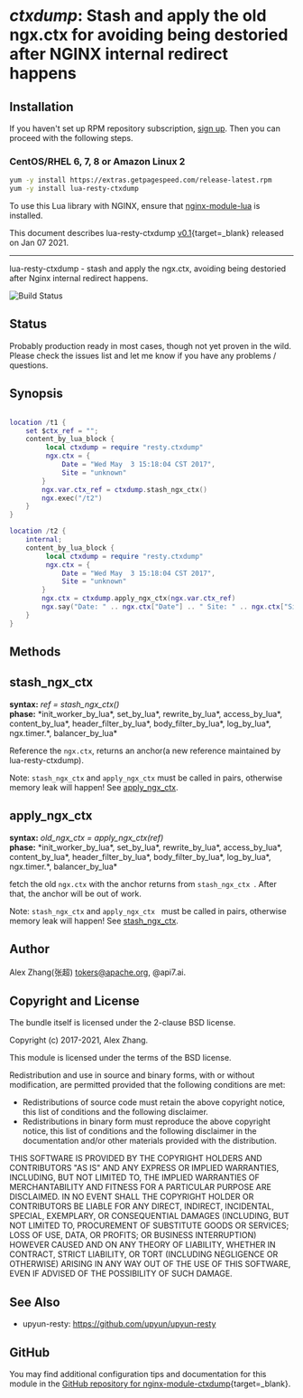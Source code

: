 # *ctxdump*: Stash and apply the old ngx.ctx for avoiding being destoried after NGINX internal redirect happens


## Installation

If you haven't set up RPM repository subscription, [sign up](https://www.getpagespeed.com/repo-subscribe). Then you can proceed with the following steps.

### CentOS/RHEL 6, 7, 8 or Amazon Linux 2

```bash
yum -y install https://extras.getpagespeed.com/release-latest.rpm
yum -y install lua-resty-ctxdump
```


To use this Lua library with NGINX, ensure that [nginx-module-lua](../modules/lua.md) is installed.

This document describes lua-resty-ctxdump [v0.1](https://github.com/tokers/lua-resty-ctxdump/releases/tag/v0.1){target=_blank} 
released on Jan 07 2021.
    
<hr />

lua-resty-ctxdump - stash and apply the ngx.ctx, avoiding being destoried after Nginx internal redirect happens.

![Build Status](https://travis-ci.org/tokers/lua-resty-ctxdump.svg?branch=master)

## Status

Probably production ready in most cases, though not yet proven in the wild.  Please check the issues list and let me know if you have any problems / questions.

## Synopsis

```lua

location /t1 {
    set $ctx_ref = "";
    content_by_lua_block {
         local ctxdump = require "resty.ctxdump"
         ngx.ctx = {
             Date = "Wed May  3 15:18:04 CST 2017",
             Site = "unknown"
        }
        ngx.var.ctx_ref = ctxdump.stash_ngx_ctx()
        ngx.exec("/t2")
    }
}

location /t2 {
    internal;
    content_by_lua_block {
         local ctxdump = require "resty.ctxdump"
         ngx.ctx = {
             Date = "Wed May  3 15:18:04 CST 2017",
             Site = "unknown"
        }
        ngx.ctx = ctxdump.apply_ngx_ctx(ngx.var.ctx_ref)
        ngx.say("Date: " .. ngx.ctx["Date"] .. " Site: " .. ngx.ctx["Site"])
    }
}

```

## Methods

## stash_ngx_ctx

**syntax:** *ref = stash_ngx_ctx()* <br>
**phase:** *init_worker_by_lua\*, set_by_lua\*, rewrite_by_lua\*, access_by_lua\*,
    content_by_lua\*, header_filter_by_lua\*, body_filter_by_lua\*, log_by_lua\*,
    ngx.timer.\*, balancer_by_lua\* 
    
Reference the `ngx.ctx`, returns an anchor(a new reference maintained by lua-resty-ctxdump).

Note: `stash_ngx_ctx` and `apply_ngx_ctx` must be called in pairs, otherwise memory leak will happen! See [apply_ngx_ctx](#apply_ngx_ctx).

## apply_ngx_ctx

**syntax:** *old_ngx_ctx = apply_ngx_ctx(ref)* <br>
**phase:** *init_worker_by_lua\*, set_by_lua\*, rewrite_by_lua\*, access_by_lua\*,
    content_by_lua\*, header_filter_by_lua\*, body_filter_by_lua\*, log_by_lua\*,
    ngx.timer.\*, balancer_by_lua\* 
    
fetch the old `ngx.ctx` with the anchor returns from `stash_ngx_ctx `. After that, the anchor will be out of work.

Note: `stash_ngx_ctx` and `apply_ngx_ctx ` must be called in pairs, otherwise memory leak will happen! See [stash_ngx_ctx](#stash_ngx_ctx).


## Author

Alex Zhang(张超) tokers@apache.org, @api7.ai.


## Copyright and License

The bundle itself is licensed under the 2-clause BSD license.

Copyright (c) 2017-2021, Alex Zhang.

This module is licensed under the terms of the BSD license.

Redistribution and use in source and binary forms, with or without
modification, are permitted provided that the following conditions are
met:

* Redistributions of source code must retain the above copyright notice, this
list of conditions and the following disclaimer.
* Redistributions in binary form must reproduce the above copyright notice, this
list of conditions and the following disclaimer in the documentation and/or
other materials provided with the distribution.


THIS SOFTWARE IS PROVIDED BY THE COPYRIGHT HOLDERS AND CONTRIBUTORS "AS IS" AND ANY EXPRESS OR IMPLIED WARRANTIES, INCLUDING, BUT NOT LIMITED
TO, THE IMPLIED WARRANTIES OF MERCHANTABILITY AND FITNESS FOR A PARTICULAR PURPOSE ARE DISCLAIMED. IN NO EVENT SHALL THE COPYRIGHT
HOLDER OR CONTRIBUTORS BE LIABLE FOR ANY DIRECT, INDIRECT, INCIDENTAL, SPECIAL, EXEMPLARY, OR CONSEQUENTIAL DAMAGES (INCLUDING, BUT NOT LIMITED
TO, PROCUREMENT OF SUBSTITUTE GOODS OR SERVICES; LOSS OF USE, DATA, OR PROFITS; OR BUSINESS INTERRUPTION) HOWEVER CAUSED AND ON ANY
THEORY OF LIABILITY, WHETHER IN CONTRACT, STRICT LIABILITY, OR TORT (INCLUDING NEGLIGENCE OR OTHERWISE) ARISING IN ANY WAY OUT OF THE USE OF
THIS SOFTWARE, EVEN IF ADVISED OF THE POSSIBILITY OF SUCH DAMAGE.

## See Also

* upyun-resty: https://github.com/upyun/upyun-resty

## GitHub

You may find additional configuration tips and documentation for this module in the [GitHub repository for 
nginx-module-ctxdump](https://github.com/tokers/lua-resty-ctxdump){target=_blank}.